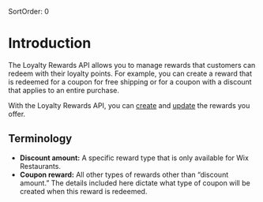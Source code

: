 SortOrder: 0
# Introduction

The Loyalty Rewards API allows you to manage rewards that customers can redeem with their loyalty points. For example, you can create a reward that is redeemed for a coupon for free shipping or for a coupon with a discount that applies to an entire purchase.

With the Loyalty Rewards API, you can [create](https://dev.wix.com/api/rest/wix-loyalty-program/rewards/create-reward) and [update](https://dev.wix.com/api/rest/wix-loyalty-program/rewards/update-reward) the rewards you offer.

## Terminology

- **Discount amount:** A specific reward type that is only available for Wix Restaurants.
- **Coupon reward:** All other types of rewards other than “discount amount.” The details included here dictate what type of coupon will be created when this reward is redeemed.

